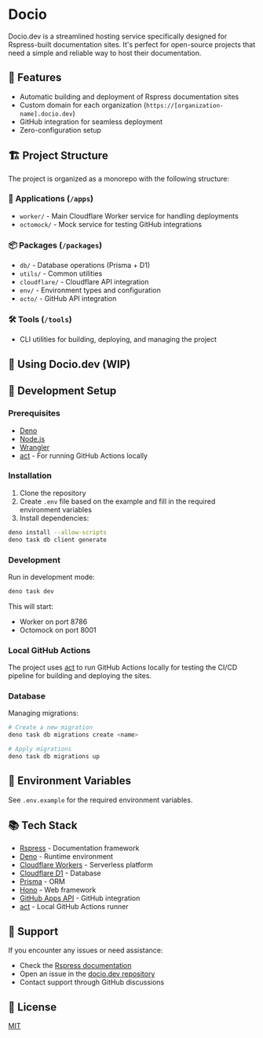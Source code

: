 # Docio

Docio.dev is a streamlined hosting service specifically designed for
Rspress-built documentation sites. It's perfect for open-source projects that
need a simple and reliable way to host their documentation.

## 🌟 Features

- Automatic building and deployment of Rspress documentation sites
- Custom domain for each organization (`https://[organization-name].docio.dev`)
- GitHub integration for seamless deployment
- Zero-configuration setup

## 🏗 Project Structure

The project is organized as a monorepo with the following structure:

### 📱 Applications (`/apps`)

- `worker/` - Main Cloudflare Worker service for handling deployments
- `octomock/` - Mock service for testing GitHub integrations

### 📦 Packages (`/packages`)

- `db/` - Database operations (Prisma + D1)
- `utils/` - Common utilities
- `cloudflare/` - Cloudflare API integration
- `env/` - Environment types and configuration
- `octo/` - GitHub API integration

### 🛠 Tools (`/tools`)

- CLI utilities for building, deploying, and managing the project

## 📘 Using Docio.dev (WIP)

## 🚀 Development Setup

### Prerequisites

- [Deno](https://deno.com/)
- [Node.js](https://nodejs.org/)
- [Wrangler](https://developers.cloudflare.com/workers/wrangler/)
- [act](https://github.com/nektos/act) - For running GitHub Actions locally

### Installation

1. Clone the repository
2. Create `.env` file based on the example and fill in the required environment
   variables
3. Install dependencies:

```bash
deno install --allow-scripts
deno task db client generate
```

### Development

Run in development mode:

```bash
deno task dev
```

This will start:

- Worker on port 8786
- Octomock on port 8001

### Local GitHub Actions

The project uses [act](https://github.com/nektos/act) to run GitHub Actions
locally for testing the CI/CD pipeline for building and deploying the sites.

### Database

Managing migrations:

```bash
# Create a new migration
deno task db migrations create <name>

# Apply migrations
deno task db migrations up
```

## 🔑 Environment Variables

See `.env.example` for the required environment variables.

## 📚 Tech Stack

- [Rspress](https://rspress.dev/) - Documentation framework
- [Deno](https://deno.com/) - Runtime environment
- [Cloudflare Workers](https://workers.cloudflare.com/) - Serverless platform
- [Cloudflare D1](https://developers.cloudflare.com/d1/) - Database
- [Prisma](https://www.prisma.io/) - ORM
- [Hono](https://hono.dev/) - Web framework
- [GitHub Apps API](https://docs.github.com/en/apps) - GitHub integration
- [act](https://github.com/nektos/act) - Local GitHub Actions runner

## 🤝 Support

If you encounter any issues or need assistance:

- Check the [Rspress documentation](https://rspress.dev/)
- Open an issue in the
  [docio.dev repository](https://github.com/docio-dev/docio)
- Contact support through GitHub discussions

## 📄 License

[MIT](LICENSE)
